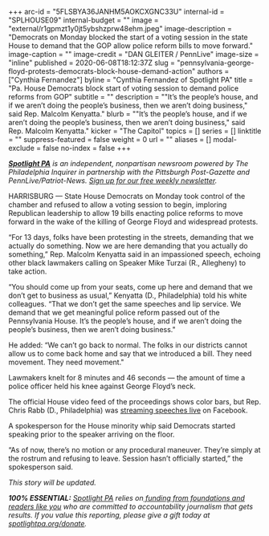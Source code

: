 +++
arc-id = "5FLSBYA36JANHM5AOKCXGNC33U"
internal-id = "SPLHOUSE09"
internal-budget = ""
image = "external/r1gpmzt1y0jt5ybshzprw48ehm.jpeg"
image-description = "Democrats on Monday blocked the start of a voting session in the state House to demand that the GOP allow police reform bills to move forward."
image-caption = ""
image-credit = "DAN GLEITER / PennLive"
image-size = "inline"
published = 2020-06-08T18:12:37Z
slug = "pennsylvania-george-floyd-protests-democrats-block-house-demand-action"
authors = ["Cynthia Fernandez"]
byline = "Cynthia Fernandez of Spotlight PA"
title = "Pa. House Democrats block start of voting session to demand police reforms from GOP"
subtitle = ""
description = "\"It’s the people’s house, and if we aren’t doing the people’s business, then we aren’t doing business,\" said Rep. Malcolm Kenyatta."
blurb = "\"It’s the people’s house, and if we aren’t doing the people’s business, then we aren’t doing business,\" said Rep. Malcolm Kenyatta."
kicker = "The Capitol"
topics = []
series = []
linktitle = ""
suppress-featured = false
weight = 0
url = ""
aliases = []
modal-exclude = false
no-index = false
+++

<a href="https://www.spotlightpa.org/"><i><b>Spotlight PA</b></i></a><i> is an independent, nonpartisan newsroom powered by The Philadelphia Inquirer in partnership with the Pittsburgh Post-Gazette and PennLive/Patriot-News. </i><a href="https://www.spotlightpa.org/newsletters"><i>Sign up for our free weekly newsletter</i></a><i>.</i>

HARRISBURG — State House Democrats on Monday took control of the chamber and refused to allow a voting session to begin, imploring Republican leadership to allow 19 bills enacting police reforms to move forward in the wake of the killing of George Floyd and widespread protests.

“For 13 days, folks have been protesting in the streets, demanding that we actually do something. Now we are here demanding that you actually do something,” Rep. Malcolm Kenyatta said in an impassioned speech, echoing other black lawmakers calling on Speaker Mike Turzai (R., Allegheny) to take action.

“You should come up from your seats, come up here and demand that we don’t get to business as usual,” Kenyatta (D., Philadelphia) told his white colleagues. “That we don’t get the same speeches and lip service. We demand that we get meaningful police reform passed out of the Pennsylvania House. It’s the people’s house, and if we aren’t doing the people’s business, then we aren’t doing business."

He added: “We can’t go back to normal. The folks in our districts cannot allow us to come back home and say that we introduced a bill. They need movement. They need movement."

<script src="https://www.spotlightpa.org/embed.js" async></script><div data-spl-embed-version="1" data-spl-src="https://www.spotlightpa.org/embeds/newsletter/"></div>


Lawmakers knelt for 8 minutes and 46 seconds — the amount of time a police officer held his knee against George Floyd’s neck.

The official House video feed of the proceedings shows color bars, but Rep. Chris Rabb (D., Philadelphia) was <a href="https://www.facebook.com/RepRabb/videos/270365154114488/?v=270365154114488" target=_blank>streaming speeches live</a> on Facebook.

A spokesperson for the House minority whip said Democrats started speaking prior to the speaker arriving on the floor.

“As of now, there’s no motion or any procedural maneuver. They’re simply at the rostrum and refusing to leave. Session hasn’t officially started,” the spokesperson said.

<i>This story will be updated.</i>

<i><b>100% ESSENTIAL:</b></i><i> </i><a href="https://www.spotlightpa.org/"><i>Spotlight PA</i></a><i> relies on</i><a href="https://www.spotlightpa.org/support"><i> funding from foundations and readers like you</i></a><i> who are committed to accountability journalism that gets results. If you value this reporting, please give a gift today at </i><a href="https://www.spotlightpa.org/donate"><i>spotlightpa.org/donate</i></a><i>.</i>
